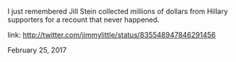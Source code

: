 I just remembered Jill Stein collected millions of dollars from Hillary supporters for a recount that never happened. 

link: http://twitter.com/jimmylittle/status/835548947846291456 

February 25, 2017